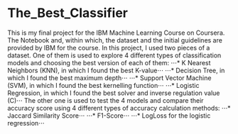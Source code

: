 # The_Best_Classifier
This is my final project for the IBM Machine Learning Course on Coursera. The Notebook and, within which, the dataset and the initial guidelines are provided by IBM for the course. 
In this project, I used two pieces of a dataset. One of them is used to explore 4 different types of classification models and choosing the best version of each of them: 
⋅⋅⋅* K Nearest Neighbors (KNN), in which I found the best K-value⋅⋅⋅
⋅⋅⋅* Decision Tree, in which I found the best maximum depth⋅⋅⋅
⋅⋅⋅* Support Vector Machine (SVM), in which I found the best kernelling function⋅⋅⋅
⋅⋅⋅* Logistic Regression, in which I found the best solver and inverse regulation value (C)⋅⋅⋅
The other one is used to test the 4 models and compare their accuracy score using 4 different types of accuracy calculation methods: 
⋅⋅⋅* Jaccard Similarity Score⋅⋅⋅
⋅⋅⋅* F1-Score⋅⋅⋅
⋅⋅⋅* LogLoss for the logistic regression⋅⋅⋅
